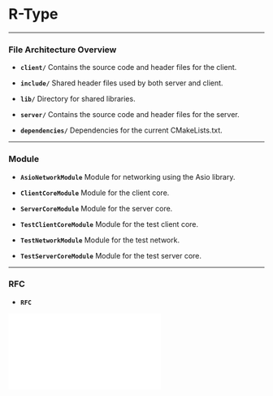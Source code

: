 # **R-Type**

---

### **File Architecture Overview**

- **`client/`**
  Contains the source code and header files for the client.

- **`include/`**
  Shared header files used by both server and client.

- **`lib/`**
  Directory for shared libraries.

- **`server/`**
  Contains the source code and header files for the server.

- **`dependencies/`**
  Dependencies for the current CMakeLists.txt.


---

### **Module**

- **`AsioNetworkModule`**
  Module for networking using the Asio library.

- **`ClientCoreModule`**
  Module for the client core.

- **`ServerCoreModule`**
  Module for the server core.

- **`TestClientCoreModule`**
  Module for the test client core.

- **`TestNetworkModule`**
  Module for the test network.

- **`TestServerCoreModule`**
  Module for the test server core.

---

### **RFC**

- **`RFC`**

![RFC](./RFC.md)
